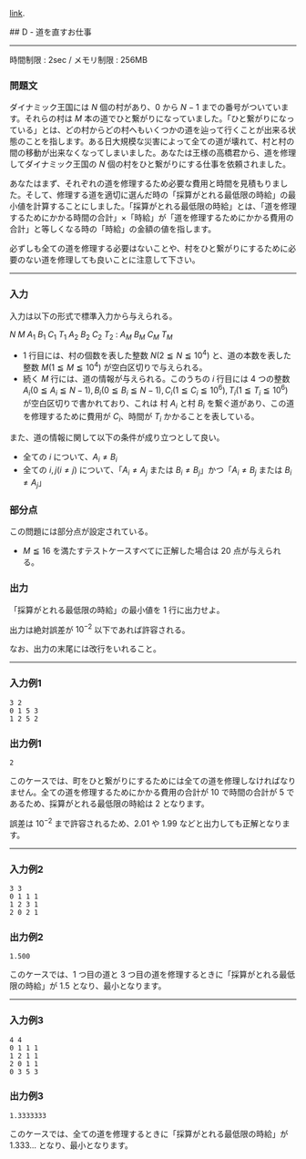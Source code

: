 [link](http://arc026.contest.atcoder.jp/tasks/arc026_4).


<script type="text/x-mathjax-config">
  MathJax.Hub.Config({ tex2jax: { inlineMath: [ ['$','$'] ] } });
</script>
<script type="text/javascript"
src="https://cdn.mathjax.org/mathjax/latest/MathJax.js?config=TeX-MML-AM_CHTML">
</script>## D - 道を直すお仕事

----------

時間制限 : 2sec / メモリ制限 : 256MB

### 問題文

ダイナミック王国には $N$ 個の村があり、$0$ から $N-1$ までの番号がついています。それらの村は $M$ 本の道でひと繋がりになっていました。「ひと繋がりになっている」とは、どの村からどの村へもいくつかの道を辿って行くことが出来る状態のことを指します。ある日大規模な災害によって全ての道が壊れて、村と村の間の移動が出来なくなってしまいました。あなたは王様の高橋君から、道を修理してダイナミック王国の $N$ 個の村をひと繋がりにする仕事を依頼されました。

あなたはまず、それぞれの道を修理するため必要な費用と時間を見積もりました。そして、修理する道を適切に選んだ時の「採算がとれる最低限の時給」の最小値を計算することにしました。「採算がとれる最低限の時給」とは、「道を修理するためにかかる時間の合計」×「時給」が「道を修理するためにかかる費用の合計」と等しくなる時の「時給」の金額の値を指します。

必ずしも全ての道を修理する必要はないことや、村をひと繋がりにするために必要のない道を修理しても良いことに注意して下さい。

----------

### 入力

入力は以下の形式で標準入力から与えられる。

>
$N$ $M$
$A_1$ $B_1$ $C_1$ $T_1$
$A_2$ $B_2$ $C_2$ $T_2$
:
$A_M$ $B_M$ $C_M$ $T_M$


* $1$ 行目には、村の個数を表した整数 $N (2 ≦ N ≦ 10^4)$ と、道の本数を表した整数 $M (1 ≦ M ≦ 10^4)$ が空白区切りで与えられる。
* 続く $M$ 行には、道の情報が与えられる。このうちの $i$ 行目には $4$ つの整数 $A_i (0 ≦ A_i ≦ N-1), B_i (0 ≦ B_i ≦ N-1), C_i (1 ≦ C_i ≦ 10^6), T_i (1 ≦ T_i ≦ 10^6)$ が空白区切りで書かれており、これは 村 $A_i$ と村 $B_i$ を繋ぐ道があり、この道を修理するために費用が $C_i$、時間が $T_i$ かかることを表している。

また、道の情報に関して以下の条件が成り立つとして良い。

* 全ての $i$ について、$A_i \neq B_i$
* 全ての $i, j (i \neq j)$ について、「$A_i \neq A_j$ または $B_i \neq B_j$」かつ「$A_i \neq B_j$ または $B_i \neq A_j$」

### 部分点

この問題には部分点が設定されている。

* $M ≦ 16$ を満たすテストケースすべてに正解した場合は $20$ 点が与えられる。

### 出力

「採算がとれる最低限の時給」の最小値を $1$ 行に出力せよ。

出力は絶対誤差が $10^{-2}$ 以下であれば許容される。

なお、出力の末尾には改行をいれること。

----------

### 入力例1

```
3 2
0 1 5 3
1 2 5 2
```

### 出力例1

```
2
```

このケースでは、町をひと繋がりにするためには全ての道を修理しなければなりません。全ての道を修理するためにかかる費用の合計が $10$ で時間の合計が $5$ であるため、採算がとれる最低限の時給は $2$ となります。

誤差は $10^{-2}$ まで許容されるため、$2.01$ や $1.99$ などと出力しても正解となります。

----------

### 入力例2

```
3 3
0 1 1 1
1 2 3 1
2 0 2 1
```

### 出力例2

```
1.500
```

このケースでは、$1$ つ目の道と $3$ つ目の道を修理するときに「採算がとれる最低限の時給」が $1.5$ となり、最小となります。

----------

### 入力例3

```
4 4
0 1 1 1
1 2 1 1
2 0 1 1
0 3 5 3
```

### 出力例3

```
1.3333333
```

このケースでは、全ての道を修理するときに「採算がとれる最低限の時給」が $1.333...$ となり、最小となります。

